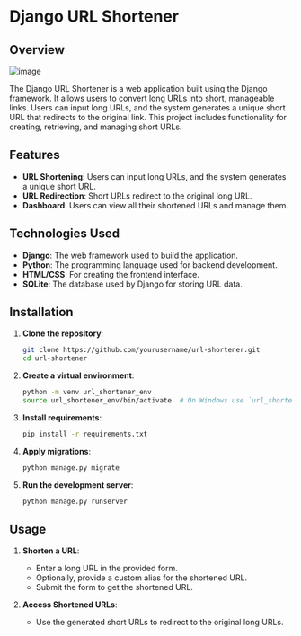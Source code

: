 # Django URL Shortener

## Overview
![image](https://github.com/PraveenGupta11001/Django-URL-Shortener/assets/105053871/edd253f9-19dd-4f1d-af75-fdf5c43a72d5)

The Django URL Shortener is a web application built using the Django framework. It allows users to convert long URLs into short, manageable links. Users can input long URLs, and the system generates a unique short URL that redirects to the original link. This project includes functionality for creating, retrieving, and managing short URLs.

## Features

- **URL Shortening**: Users can input long URLs, and the system generates a unique short URL.
- **URL Redirection**: Short URLs redirect to the original long URL.
- **Dashboard**: Users can view all their shortened URLs and manage them.

## Technologies Used

- **Django**: The web framework used to build the application.
- **Python**: The programming language used for backend development.
- **HTML/CSS**: For creating the frontend interface.
- **SQLite**: The database used by Django for storing URL data.

## Installation

1. **Clone the repository**:
    ```bash
    git clone https://github.com/yourusername/url-shortener.git
    cd url-shortener
    ```

2. **Create a virtual environment**:
    ```bash
    python -m venv url_shortener_env
    source url_shortener_env/bin/activate  # On Windows use `url_shortener_env\Scripts\activate`
    ```

3. **Install requirements**:
    ```bash
    pip install -r requirements.txt
    ```

4. **Apply migrations**:
    ```bash
    python manage.py migrate
    ```

5. **Run the development server**:
    ```bash
    python manage.py runserver
    ```

## Usage

1. **Shorten a URL**:
   - Enter a long URL in the provided form.
   - Optionally, provide a custom alias for the shortened URL.
   - Submit the form to get the shortened URL.

2. **Access Shortened URLs**:
   - Use the generated short URLs to redirect to the original long URLs.
